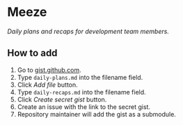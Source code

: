# Meeze

_Daily plans and recaps for development team members._

## How to add

1. Go to [gist.github.com](https://gist.github.com/).
1. Type `daily-plans.md` into the filename field.
1. Click _Add file_ button.
1. Type `daily-recaps.md` into the filename field.
1. Click _Create secret gist_ button.
1. Create an issue with the link to the secret gist.
1. Repository maintainer will add the gist as a submodule.